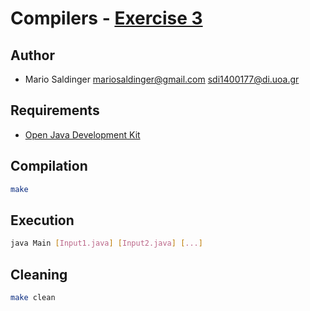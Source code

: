 # Compilers - [Exercise 3](http://cgi.di.uoa.gr/~thp06/project.html)

## Author

- Mario Saldinger <mariosaldinger@gmail.com> <sdi1400177@di.uoa.gr>

## Requirements

- [Open Java Development Kit](http://openjdk.java.net/)

## Compilation

```sh
make
```

## Execution

```sh
java Main [Input1.java] [Input2.java] [...]
```

## Cleaning

```sh
make clean
```
